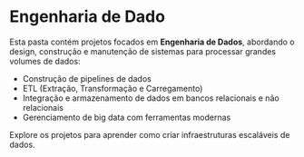 # Engenharia de Dado

Esta pasta contém projetos focados em **Engenharia de Dados**, abordando o design, construção e manutenção de sistemas para processar grandes volumes de dados:

- Construção de pipelines de dados
- ETL (Extração, Transformação e Carregamento)
- Integração e armazenamento de dados em bancos relacionais e não relacionais
- Gerenciamento de big data com ferramentas modernas

Explore os projetos para aprender como criar infraestruturas escaláveis de dados.
